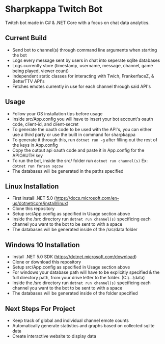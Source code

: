 # Sharpkappa Twitch Bot
Twitch bot made in C# &amp; .NET Core with a focus on chat data analytics. 

## Current Build
  - Send bot to channel(s) through command line arguments when starting the bot
  - Logs every message sent by users in chat into seperate sqlite databases
  - Logs currently store (timestamp, username, message, channel, game being played, viewer count)
  - Independent static classes for interacting with Twich, FrankerfaceZ, & BetterTTV API's
  - Fetches emotes currently in use for each channel through said API's

## Usage
  - Follow your OS installation tips before usage
  - Inside src/App.config you will have to insert your bot account's oauth code, client-id, and client-secret
  - To generate the oauth code to be used with the API's, you can either use a third party or use the built in command for sharpkappa
  - To generate it through this, run `dotnet run -g` after filling out the rest of the keys in App.config
  - Copy the output api oauth code and paste it in App.config for the APIOAUTH key
  - To run the bot, inside the src/ folder run `dotnet run channel(s)` Ex: `dotnet run forsen xqcow`
  - The databases will be generated in the paths specified

## Linux Installation
  - First install .NET 5.0 (https://docs.microsoft.com/en-us/dotnet/core/install/linux)
  - Clone this repository
  - Setup src/App.config as specified in Usage section above
  - Inside the /src directory run `dotnet run channel(s)` specificing each channel you want to the bot to be sent to with a space
  - The databases will be generated inside of the /src/data folder
 
 ## Windows 10 Installation
  - Install .NET 5.0 SDK (https://dotnet.microsoft.com/download)
  - Clone or download this repository
  - Setup src/App.config as specified in Usage section above
  - For windows your database path will have to be explicitly specified & the full directory path, from your drive letter to the folder. (C:\\...\\data)
  - Inside the /src directory run `dotnet run channel(s)` specificing each channel you want to the bot to be sent to with a space
  - The databases will be generated inside of the folder specified
  
  ## Next Steps For Project
  - Keep track of global and individual channel emote counts
  - Automatically generate statistics and graphs based on collected sqlite data
  - Create interactive website to display data
